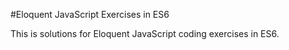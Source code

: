 #Eloquent JavaScript Exercises in ES6

This is solutions for Eloquent JavaScript coding exercises in ES6.
